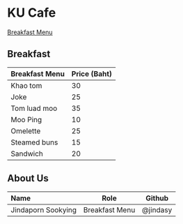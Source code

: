 # KU Cafe

[Breakfast Menu](#breakfast)

## Breakfast

| Breakfast Menu | Price (Baht) |
|:---------------|--------------|
| Khao tom       | 30           |
| Joke           | 25           |
| Tom luad moo   | 35           |
| Moo Ping       | 10           |
| Omelette       | 25           |
| Steamed buns   | 15           |
| Sandwich       | 20           |

## About Us

| Name               | Role           | Github     |
|:-------------------|----------------|------------|
| Jindaporn Sookying | Breakfast Menu | @jindasy   |
